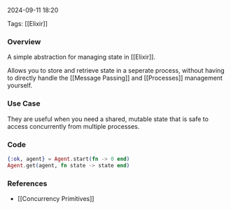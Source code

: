 
2024-09-11 18:20

Tags: [[Elixir]]

### Overview
A simple abstraction for managing state in [[Elixir]]. 

Allows you to store and retrieve state in a seperate process, without having to directly handle the [[Message Passing]] and [[Processes]] management yourself.

### Use Case
They are useful when you need a shared, mutable state that is safe to access concurrently from multiple processes.

### Code
```elixir
{:ok, agent} = Agent.start(fn -> 0 end)
Agent.get(agent, fn state -> state end)
```

### References
- [[Concurrency Primitives]]

